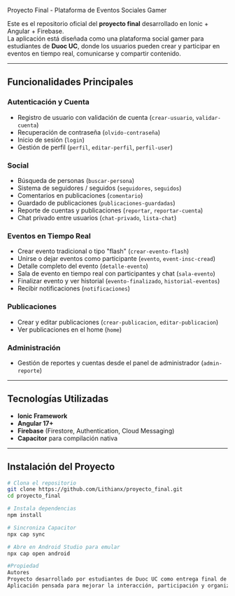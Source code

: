 Proyecto Final - Plataforma de Eventos Sociales Gamer 

Este es el repositorio oficial del **proyecto final** desarrollado en Ionic + Angular + Firebase.  
La aplicación está diseñada como una plataforma social gamer para estudiantes de **Duoc UC**, donde los usuarios pueden crear y participar en eventos en tiempo real, comunicarse y compartir contenido.

---

##  Funcionalidades Principales

###  Autenticación y Cuenta
- Registro de usuario con validación de cuenta (`crear-usuario`, `validar-cuenta`)
- Recuperación de contraseña (`olvido-contraseña`)
- Inicio de sesión (`login`)
- Gestión de perfil (`perfil`, `editar-perfil`, `perfil-user`)

###  Social
- Búsqueda de personas (`buscar-persona`)
- Sistema de seguidores / seguidos (`seguidores`, `seguidos`)
- Comentarios en publicaciones (`comentario`)
- Guardado de publicaciones (`publicaciones-guardadas`)
- Reporte de cuentas y publicaciones (`reportar`, `reportar-cuenta`)
- Chat privado entre usuarios (`chat-privado`, `lista-chat`)

###  Eventos en Tiempo Real
- Crear evento tradicional o tipo "flash" (`crear-evento-flash`)
- Unirse o dejar eventos como participante (`evento`, `event-insc-cread`)
- Detalle completo del evento (`detalle-evento`)
- Sala de evento en tiempo real con participantes y chat (`sala-evento`)
- Finalizar evento y ver historial (`evento-finalizado`, `historial-eventos`)
- Recibir notificaciones (`notificaciones`)

###  Publicaciones
- Crear y editar publicaciones (`crear-publicacion`, `editar-publicacion`)
- Ver publicaciones en el home (`home`)

###  Administración
- Gestión de reportes y cuentas desde el panel de administrador (`admin-reporte`)

---

## Tecnologías Utilizadas

- **Ionic Framework**
- **Angular 17+**
- **Firebase** (Firestore, Authentication, Cloud Messaging)
- **Capacitor** para compilación nativa

---

##  Instalación del Proyecto

```bash
# Clona el repositorio
git clone https://github.com/Lithianx/proyecto_final.git
cd proyecto_final

# Instala dependencias
npm install

# Sincroniza Capacitor
npx cap sync

# Abre en Android Studio para emular
npx cap open android

#Propiedad
Autores
Proyecto desarrollado por estudiantes de Duoc UC como entrega final de carrera.
Aplicación pensada para mejorar la interacción, participación y organización de eventos entre compañeros.
